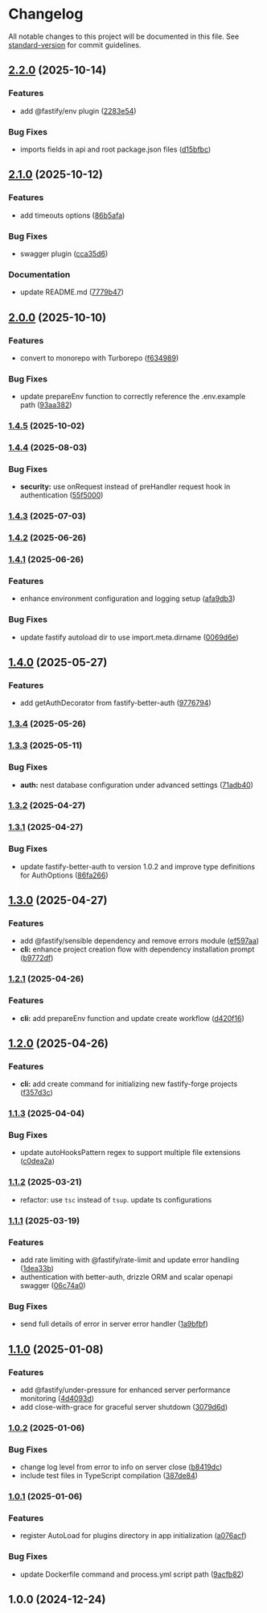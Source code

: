 # Changelog

All notable changes to this project will be documented in this file. See [standard-version](https://github.com/conventional-changelog/standard-version) for commit guidelines.

## [2.2.0](https://github.com/flaviodelgrosso/fastify-forge/compare/v2.1.0...v2.2.0) (2025-10-14)


### Features

* add @fastify/env plugin ([2283e54](https://github.com/flaviodelgrosso/fastify-forge/commit/2283e545cad0137b73b53560637abfef72063f89))


### Bug Fixes

* imports fields in api and root package.json files ([d15bfbc](https://github.com/flaviodelgrosso/fastify-forge/commit/d15bfbcb23b706a7fb9ee2cd8c30a14da79c2c4d))

## [2.1.0](https://github.com/flaviodelgrosso/fastify-forge/compare/v2.0.0...v2.1.0) (2025-10-12)


### Features

* add timeouts options ([86b5afa](https://github.com/flaviodelgrosso/fastify-forge/commit/86b5afabe4b1a0e11451f4126c3ca154ebee059d))


### Bug Fixes

* swagger plugin ([cca35d6](https://github.com/flaviodelgrosso/fastify-forge/commit/cca35d69eb032d29c1aaa703b522574aa34dce05))


### Documentation

* update README.md ([7779b47](https://github.com/flaviodelgrosso/fastify-forge/commit/7779b47beed9e081d250d0134fc722412f312735))

## [2.0.0](https://github.com/flaviodelgrosso/fastify-forge/compare/v1.4.5...v2.0.0) (2025-10-10)


### Features

* convert to monorepo with Turborepo ([f634989](https://github.com/flaviodelgrosso/fastify-forge/commit/f6349894c2a8ee8cbca781512de841c4087516d0))


### Bug Fixes

* update prepareEnv function to correctly reference the .env.example path ([93aa382](https://github.com/flaviodelgrosso/fastify-forge/commit/93aa38224c6b6c23f7793d292fd8482dc4354ea4))

### [1.4.5](https://github.com/flaviodelgrosso/fastify-forge/compare/v1.4.4...v1.4.5) (2025-10-02)

### [1.4.4](https://github.com/flaviodelgrosso/fastify-forge/compare/v1.4.3...v1.4.4) (2025-08-03)

### Bug Fixes

- **security:** use onRequest instead of preHandler request hook in authentication ([55f5000](https://github.com/flaviodelgrosso/fastify-forge/commit/55f5000742d34a2532b1c9635f79d3da505e2563))

### [1.4.3](https://github.com/flaviodelgrosso/fastify-forge/compare/v1.4.2...v1.4.3) (2025-07-03)

### [1.4.2](https://github.com/flaviodelgrosso/fastify-forge/compare/v1.4.1...v1.4.2) (2025-06-26)

### [1.4.1](https://github.com/flaviodelgrosso/fastify-forge/compare/v1.4.0...v1.4.1) (2025-06-26)

### Features

- enhance environment configuration and logging setup ([afa9db3](https://github.com/flaviodelgrosso/fastify-forge/commit/afa9db3ac12c255ab41e73a906f5a475562c46ae))

### Bug Fixes

- update fastify autoload dir to use import.meta.dirname ([0069d6e](https://github.com/flaviodelgrosso/fastify-forge/commit/0069d6ed7aede6b1a54ba8a3a12c7018eccfae52))

## [1.4.0](https://github.com/flaviodelgrosso/fastify-forge/compare/v1.3.4...v1.4.0) (2025-05-27)

### Features

- add getAuthDecorator from fastify-better-auth ([9776794](https://github.com/flaviodelgrosso/fastify-forge/commit/9776794382a7f0f92782234348a268c5433f61d3))

### [1.3.4](https://github.com/flaviodelgrosso/fastify-forge/compare/v1.3.3...v1.3.4) (2025-05-26)

### [1.3.3](https://github.com/flaviodelgrosso/fastify-forge/compare/v1.3.2...v1.3.3) (2025-05-11)

### Bug Fixes

- **auth:** nest database configuration under advanced settings ([71adb40](https://github.com/flaviodelgrosso/fastify-forge/commit/71adb40a96dd7614a2d8b04a1430906db165e9c5))

### [1.3.2](https://github.com/flaviodelgrosso/fastify-forge/compare/v1.3.1...v1.3.2) (2025-04-27)

### [1.3.1](https://github.com/flaviodelgrosso/fastify-forge/compare/v1.3.0...v1.3.1) (2025-04-27)

### Bug Fixes

- update fastify-better-auth to version 1.0.2 and improve type definitions for AuthOptions ([86fa266](https://github.com/flaviodelgrosso/fastify-forge/commit/86fa2665b8b3155405bcacd054ea2e85f3211b2c))

## [1.3.0](https://github.com/flaviodelgrosso/fastify-forge/compare/v1.2.1...v1.3.0) (2025-04-27)

### Features

- add @fastify/sensible dependency and remove errors module ([ef597aa](https://github.com/flaviodelgrosso/fastify-forge/commit/ef597aa93e6da3bec47db7f864d6d08389374876))
- **cli:** enhance project creation flow with dependency installation prompt ([b9772df](https://github.com/flaviodelgrosso/fastify-forge/commit/b9772dfa627386f145b8c94e22f08b0d1968cc72))

### [1.2.1](https://github.com/flaviodelgrosso/fastify-forge/compare/v1.2.0...v1.2.1) (2025-04-26)

### Features

- **cli:** add prepareEnv function and update create workflow ([d420f16](https://github.com/flaviodelgrosso/fastify-forge/commit/d420f1699f6f034575c25deb2fd1c8dea9d49b25))

## [1.2.0](https://github.com/flaviodelgrosso/fastify-forge/compare/v1.1.3...v1.2.0) (2025-04-26)

### Features

- **cli:** add create command for initializing new fastify-forge projects ([f357d3c](https://github.com/flaviodelgrosso/fastify-forge/commit/f357d3cda606e47a1ae28cfb0404781fcc3f78a0))

### [1.1.3](https://github.com/flaviodelgrosso/fastify-forge/compare/v1.1.2...v1.1.3) (2025-04-04)

### Bug Fixes

- update autoHooksPattern regex to support multiple file extensions ([c0dea2a](https://github.com/flaviodelgrosso/fastify-forge/commit/c0dea2a22065b8149f00b89c32b37c6e60323351))

### [1.1.2](https://github.com/flaviodelgrosso/fastify-forge/compare/v1.1.1...v1.1.2) (2025-03-21)

- refactor: use `tsc` instead of `tsup`. update ts configurations

### [1.1.1](https://github.com/flaviodelgrosso/fastify-forge/compare/v1.1.0...v1.1.1) (2025-03-19)

### Features

- add rate limiting with @fastify/rate-limit and update error handling ([1dea33b](https://github.com/flaviodelgrosso/fastify-forge/commit/1dea33b040e135971559c8e776a75314e4d8331d))
- authentication with better-auth, drizzle ORM and scalar openapi swagger ([06c74a0](https://github.com/flaviodelgrosso/fastify-forge/commit/06c74a0055a7f6de6deaf2087de977aa63e6724a))

### Bug Fixes

- send full details of error in server error handler ([1a9bfbf](https://github.com/flaviodelgrosso/fastify-forge/commit/1a9bfbf5d4adafc286cc03a7b693f56373e29ad4))

## [1.1.0](https://github.com/flaviodelgrosso/fastify-forge/compare/v1.0.2...v1.1.0) (2025-01-08)

### Features

- add @fastify/under-pressure for enhanced server performance monitoring ([4d4093d](https://github.com/flaviodelgrosso/fastify-forge/commit/4d4093d4edc0704ee702d82b041bb9f37a8f23ba))
- add close-with-grace for graceful server shutdown ([3079d6d](https://github.com/flaviodelgrosso/fastify-forge/commit/3079d6d10730bf3f4ae7ebb282d01e1d2d16bc07))

### [1.0.2](https://github.com/flaviodelgrosso/fastify-forge/compare/v1.0.1...v1.0.2) (2025-01-06)

### Bug Fixes

- change log level from error to info on server close ([b8419dc](https://github.com/flaviodelgrosso/fastify-forge/commit/b8419dcaaed713ce95e9ce05028bd127eb3ff201))
- include test files in TypeScript compilation ([387de84](https://github.com/flaviodelgrosso/fastify-forge/commit/387de84249f86ed05ba89b013d47953b9080d225))

### [1.0.1](https://github.com/flaviodelgrosso/fastify-forge/compare/v1.0.0...v1.0.1) (2025-01-06)

### Features

- register AutoLoad for plugins directory in app initialization ([a076acf](https://github.com/flaviodelgrosso/fastify-forge/commit/a076acfeaeef64937804c8f755be000fe8cfeacc))

### Bug Fixes

- update Dockerfile command and process.yml script path ([9acfb82](https://github.com/flaviodelgrosso/fastify-forge/commit/9acfb8249f33cc83562623b694459830e1ac9bf8))

## 1.0.0 (2024-12-24)
